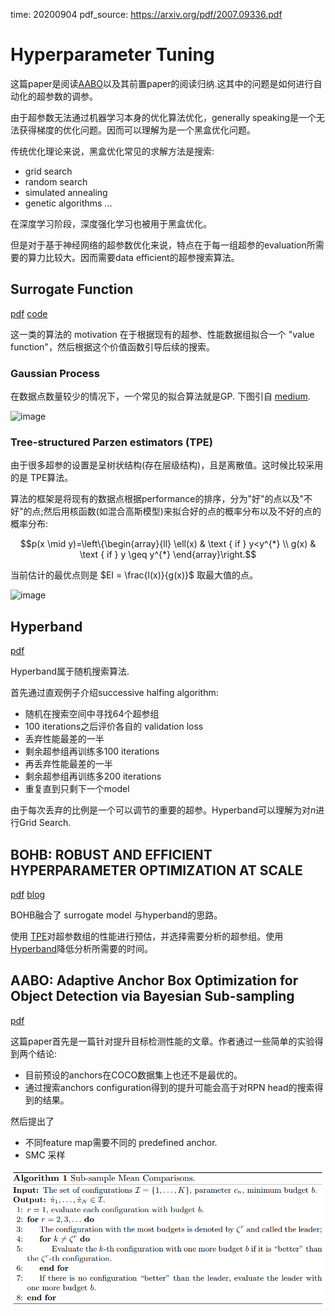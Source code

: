 time: 20200904
pdf_source: https://arxiv.org/pdf/2007.09336.pdf

# Hyperparameter Tuning

这篇paper是阅读[AABO]以及其前置paper的阅读归纳.这其中的问题是如何进行自动化的超参数的调参。

由于超参数无法通过机器学习本身的优化算法优化，generally speaking是一个无法获得梯度的优化问题。因而可以理解为是一个黑盒优化问题。


传统优化理论来说，黑盒优化常见的求解方法是搜索:
- grid search
- random search
- simulated annealing
- genetic algorithms ...

在深度学习阶段，深度强化学习也被用于黑盒优化。

但是对于基于神经网络的超参数优化来说，特点在于每一组超参的evaluation所需要的算力比较大。因而需要data efficient的超参搜索算法。

## Surrogate Function 

[pdf](https://papers.nips.cc/paper/4443-algorithms-for-hyper-parameter-optimization.pdf) [code](https://optunity.readthedocs.io/en/latest/)

这一类的算法的 motivation 在于根据现有的超参、性能数据组拟合一个 "value function"，然后根据这个价值函数引导后续的搜索。

### Gaussian Process
在数据点数量较少的情况下，一个常见的拟合算法就是GP. 下图引自 [medium](https://medium.com/criteo-labs/hyper-parameter-optimization-algorithms-2fe447525903#6353).

![image](https://miro.medium.com/max/1000/1*NT0OUPK1EyliETxy5KRemA.gif)

### Tree-structured Parzen estimators (TPE)

由于很多超参的设置是呈树状结构(存在层级结构)，且是离散值。这时候比较采用的是 TPE算法。

算法的框架是将现有的数据点根据performance的排序，分为"好"的点以及"不好"的点;然后用核函数(如混合高斯模型)来拟合好的点的概率分布以及不好的点的概率分布:

$$p(x \mid y)=\left\{\begin{array}{ll}
\ell(x) & \text { if } y<y^{*} \\
g(x) & \text { if } y \geq y^{*}
\end{array}\right.$$

当前估计的最优点则是 $EI = \frac{l(x)}{g(x)}$ 取最大值的点。

![image](https://miro.medium.com/max/1000/1*m1JYCHHhbmn6TCHcJIklZA.gif)

## Hyperband

[pdf](https://arxiv.org/pdf/1603.06560.pdf)

Hyperband属于随机搜索算法.

首先通过直观例子介绍successive halfing algorithm:

- 随机在搜索空间中寻找64个超参组
- 100 iterations之后评价各自的 validation loss
- 丢弃性能最差的一半
- 剩余超参组再训练多100 iterations
- 再丢弃性能最差的一半
- 剩余超参组再训练多200 iterations
- 重复直到只剩下一个model

由于每次丢弃的比例是一个可以调节的重要的超参。Hyperband可以理解为对$n$进行Grid Search.

## BOHB: ROBUST AND EFFICIENT HYPERPARAMETER OPTIMIZATION AT SCALE
[pdf](https://arxiv.org/pdf/1807.01774.pdf) [blog](https://www.automl.org/blog_bohb/)

BOHB融合了 surrogate model 与hyperband的思路。

使用 [TPE]对超参数组的性能进行预估，并选择需要分析的超参组。使用[Hyperband]降低分析所需要的时间。


## AABO: Adaptive Anchor Box Optimization for Object Detection via Bayesian Sub-sampling

[pdf](https://arxiv.org/pdf/2007.09336.pdf)

这篇paper首先是一篇针对提升目标检测性能的文章。作者通过一些简单的实验得到两个结论: 

- 目前预设的anchors在COCO数据集上也还不是最优的。
- 通过搜索anchors configuration得到的提升可能会高于对RPN head的搜索得到的结果。

然后提出了

- 不同feature map需要不同的 predefined anchor.
- SMC 采样

![image](res/AABO_algo.png)

[Hyperband]:#hyperband
[TPE]:#tree-structured-parzen-estimators-tpe
[AABO]:#aabo-adaptive-anchor-box-optimization-for-object-detection-via-bayesian-sub-sampling